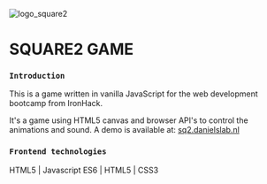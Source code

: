 ![logo_square2](https://sq2.danielslab.nl/img/logosmall.png)

# SQUARE2 GAME

### `Introduction`

This is a game written in vanilla JavaScript for the web development bootcamp from IronHack.

It's a game using HTML5 canvas and browser API's to control the animations and sound.
A demo is available at: [sq2.danielslab.nl](https://sq2.danielslab.nl)

### `Frontend technologies` 
HTML5 | Javascript ES6 | HTML5 | CSS3

